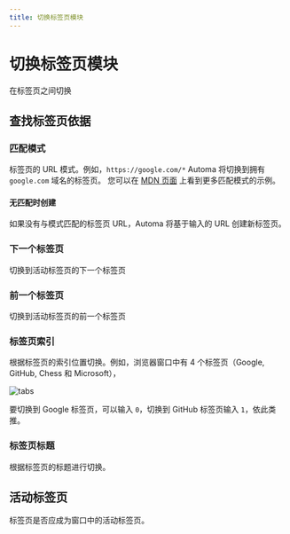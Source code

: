 ```yaml
---
title: 切换标签页模块
---
```


# 切换标签页模块

在标签页之间切换


## 查找标签页依据

### 匹配模式
标签页的 URL 模式。例如，`https://google.com/*` Automa 将切换到拥有 `google.com` 域名的标签页。
您可以在 [MDN 页面](https://developer.mozilla.org/en-US/docs/Mozilla/Add-ons/WebExtensions/Match_patterns#examples) 上看到更多匹配模式的示例。

#### 无匹配时创建
如果没有与模式匹配的标签页 URL，Automa 将基于输入的 URL 创建新标签页。

### 下一个标签页
切换到活动标签页的下一个标签页

### 前一个标签页
切换到活动标签页的前一个标签页

### 标签页索引
根据标签页的索引位置切换。例如，浏览器窗口中有 4 个标签页（Google, GitHub, Chess 和 Microsoft），

![tabs](/images/blocks/tabs_ctqmdm.png)

要切换到 Google 标签页，可以输入 `0`，切换到 GitHub 标签页输入 `1`，依此类推。

### 标签页标题
根据标签页的标题进行切换。

## 活动标签页
标签页是否应成为窗口中的活动标签页。